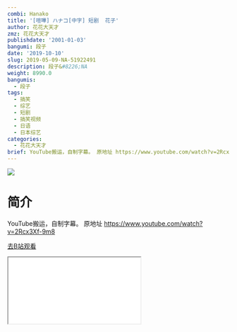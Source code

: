 ```yaml
---
combi: Hanako
title: '[喧嘩] ハナコ[中字] 短剧  花子'
author: 花花大天才
zmz: 花花大天才
publishdate: '2001-01-03'
bangumi: 段子
date: '2019-10-10'
slug: 2019-05-09-NA-51922491
description: 段子&#8226;NA
weight: 8990.0
bangumis:
  - 段子
tags:
  - 搞笑
  - 综艺
  - 短剧
  - 搞笑视频
  - 日语
  - 日本综艺
categories:
  - 花花大天才
brief: YouTube搬运，自制字幕。 原地址 https://www.youtube.com/watch?v=2Rcx3Xf-9m8
---
```

![](https://raw.githubusercontent.com/tcgriffith/owaraisite/master/static/tmpimg/735b1990175f77b1bde38ffe508430a3a8707e61.jpg.480.jpg)
# 简介  
YouTube搬运，自制字幕。
原地址  https://www.youtube.com/watch?v=2Rcx3Xf-9m8  

[去B站观看](https://www.bilibili.com/video/av51922491/)
<div class ="resp-container"><iframe class="testiframe" src="//player.bilibili.com/player.html?aid=51922491"", scrolling="no", allowfullscreen="true" > </iframe></div> 
